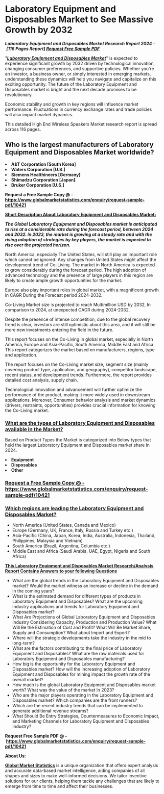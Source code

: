 <h1>Laboratory Equipment and Disposables Market to See Massive Growth by 2032</h1><p><em><strong>Laboratory Equipment and Disposables Market Research Report 2024</strong></em>&nbsp;-&nbsp;<em><strong>[116 Pages Report] </strong></em><em><strong><a href="https://www.globalmarketstatistics.com/enquiry/request-sample-pdf/10421">Request Free Sample PDF</a></strong></em></p><p>"<a style="font-style: italic; font-weight: bold;" href="https://www.globalmarketstatistics.com/market-reports/laboratory-equipment-and-disposables-market-10421">Laboratory Equipment and Disposables Market</a>" is expected to experience significant growth by 2032 driven by technological innovation, changing consumer preferences, and supportive policies. Whether you're an investor, a business owner, or simply interested in emerging markets, understanding these dynamics will help you navigate and capitalize on this exciting opportunity. The future of the&nbsp;Laboratory Equipment and Disposables market is bright and the next decade promises to be revolutionary.</p><p>Economic stability and growth in key regions will influence market performance. Fluctuations in currency exchange rates and trade policies will also impact market dynamics.</p><p>This detailed&nbsp;High End Wireless Speakers Market research report is spread across 116 pages.</p><h2><strong>Who is the largest manufacturers of Laboratory Equipment and Disposables Market worldwide?</strong></h2><p><strong><li>A&T Corporation [South Korea]<li>Waters Corporation [U.S.]<li>Siemens Healthineers [Germany]<li>Shimadzu Corporation [Japan]<li>Bruker Corporation [U.S.]</strong></p><p><strong>Request a Free Sample Copy @ - <a href="https://www.globalmarketstatistics.com/enquiry/request-sample-pdf/10421">https://www.globalmarketstatistics.com/enquiry/request-sample-pdf/10421</a></strong></p><p><strong><u>Short Description About Laboratory Equipment and Disposables Market:</u></strong></p><p><strong><em>The Global Laboratory Equipment and Disposables market is anticipated to rise at a considerable rate during the forecast period, between 2024 and 2032. In 2023, the market is growing at a steady rate and with the rising adoption of strategies by key players, the market is expected to rise over the projected horizon.</em></strong></p><p>North America, especially The United States, will still play an important role which cannot be ignored. Any changes from United States might affect the development trend of Co-Living. The market in North America is expected to grow considerably during the forecast period. The high adoption of advanced technology and the presence of large players in this region are likely to create ample growth opportunities for the market.</p><p>Europe also play important roles in global market, with a magnificent growth in CAGR During the Forecast period 2024-2032.</p><p>Co-Living Market size is projected to reach Multimillion USD by 2032, In comparison to 2024, at unexpected CAGR during 2024-2032.</p><p>Despite the presence of intense competition, due to the global recovery trend is clear, investors are still optimistic about this area, and it will still be more new investments entering the field in the future.</p><p>This report focuses on the Co-Living in global market, especially in North America, Europe and Asia-Pacific, South America, Middle East and Africa. This report categorizes the market based on manufacturers, regions, type and application.</p><p>The report focuses on the Co-Living market size, segment size (mainly covering product type, application, and geography), competitor landscape, recent status, and development trends. Furthermore, the report provides detailed cost analysis, supply chain.</p><p>Technological innovation and advancement will further optimize the performance of the product, making it more widely used in downstream applications. Moreover, Consumer behavior analysis and market dynamics (drivers, restraints, opportunities) provides crucial information for knowing the Co-Living market.</p><h3 class="rank-math-question "><span style="text-decoration: underline;">What are the types of Laboratory Equipment and Disposables available in the Market?</span></h3><p>Based on Product Types the Market is categorized into Below types that held the largest Laboratory Equipment and Disposables market share In 2024.</p><p><strong><li>Equipment<li>Disposables<li>Other</strong></p><h3 class="rank-math-question "><span style="text-decoration: underline;">Request a Free Sample Copy @ - <a href="https://www.globalmarketstatistics.com/enquiry/request-sample-pdf/10421">https://www.globalmarketstatistics.com/enquiry/request-sample-pdf/10421</a></span></h3><h3 class="rank-math-question "><span style="text-decoration: underline;">Which regions are leading the Laboratory Equipment and Disposables Market?</span></h3><ul><li>North America (United States, Canada and Mexico)</li><li>Europe (Germany, UK, France, Italy, Russia and Turkey etc.)</li><li>Asia-Pacific (China, Japan, Korea, India, Australia, Indonesia, Thailand, Philippines, Malaysia and Vietnam)</li><li>South America (Brazil, Argentina, Columbia etc.)</li><li>Middle East and Africa (Saudi Arabia, UAE, Egypt, Nigeria and South Africa)</li></ul><p><strong><u>This Laboratory Equipment and Disposables Market Research/Analysis Report Contains Answers to your following Questions</u></strong></p><ul><li>What are the global trends in the Laboratory Equipment and Disposables market? Would the market witness an increase or decline in the demand in the coming years?</li><li>What is the estimated demand for different types of products in Laboratory Equipment and Disposables? What are the upcoming industry applications and trends for Laboratory Equipment and Disposables market?</li><li>What Are Projections of Global Laboratory Equipment and Disposables Industry Considering Capacity, Production and Production Value? What Will Be the Estimation of Cost and Profit? What Will Be Market Share, Supply and Consumption? What about Import and Export?</li><li>Where will the strategic developments take the industry in the mid to long-term?</li><li>What are the factors contributing to the final price of Laboratory Equipment and Disposables? What are the raw materials used for Laboratory Equipment and Disposables manufacturing?</li><li>How big is the opportunity for the Laboratory Equipment and Disposables market? How will the increasing adoption of Laboratory Equipment and Disposables for mining impact the growth rate of the overall market?</li><li>How much is the global Laboratory Equipment and Disposables market worth? What was the value of the market In 2023?</li><li>Who are the major players operating in the Laboratory Equipment and Disposables market? Which companies are the front runners?</li><li>Which are the recent industry trends that can be implemented to generate additional revenue streams?</li><li>What Should Be Entry Strategies, Countermeasures to Economic Impact, and Marketing Channels for Laboratory Equipment and Disposables Industry?</li></ul><p><strong>Request Free Sample PDF @ -&nbsp;<a href="https://www.globalmarketstatistics.com/enquiry/request-sample-pdf/10421">https://www.globalmarketstatistics.com/enquiry/request-sample-pdf/10421</a></strong></p><p><strong><u>About Us:</u></strong></p><p><strong><a href="https://www.globalmarketstatistics.com/">Global Market Statistics</a></strong> is a unique organization that offers expert analysis and accurate data-based market intelligence, aiding companies of all shapes and sizes to make well-informed decisions. We tailor inventive solutions for our clients, helping them tackle any challenges that are likely to emerge from time to time and affect their businesses.</p>
